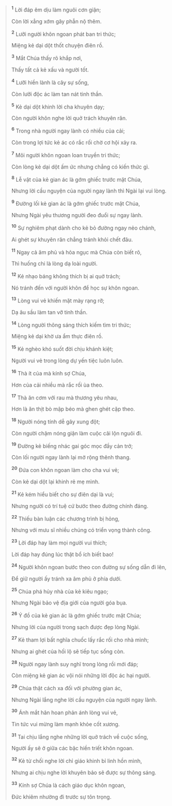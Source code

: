 > <sup><b>1</b></sup> Lời đáp êm dịu làm nguôi cơn giận;
>
> Còn lời xẳng xớm gây phẫn nộ thêm.
>
> <sup><b>2</b></sup> Lưỡi người khôn ngoan phát ban tri thức;
>
> Miệng kẻ dại dột thốt chuyện điên rồ.
>
> <sup><b>3</b></sup> Mắt Chúa thấy rõ khắp nơi,
>
> Thấy tất cả kẻ xấu và người tốt.
>
> <sup><b>4</b></sup> Lưỡi hiền lành là cây sự sống,
>
> Còn lưỡi độc ác làm tan nát tinh thần.
>
> <sup><b>5</b></sup> Kẻ dại dột khinh lời cha khuyên dạy;
>
> Còn người khôn nghe lời quở trách khuyên răn.
>
> <sup><b>6</b></sup> Trong nhà người ngay lành có nhiều của cải;
>
> Còn trong lợi tức kẻ ác có rắc rối chờ cơ hội xảy ra.
>
> <sup><b>7</b></sup> Môi người khôn ngoan loan truyền tri thức;
>
> Còn lòng kẻ dại dột ấm ức nhưng chẳng có kiến thức gì.
>
> <sup><b>8</b></sup> Lễ vật của kẻ gian ác là gớm ghiếc trước mặt Chúa,
>
> Nhưng lời cầu nguyện của người ngay lành thì Ngài lại vui lòng.
>
> <sup><b>9</b></sup> Ðường lối kẻ gian ác là gớm ghiếc trước mặt Chúa,
>
> Nhưng Ngài yêu thương người đeo đuổi sự ngay lành.
>
> <sup><b>10</b></sup> Sự nghiêm phạt dành cho kẻ bỏ đường ngay nẻo chánh,
>
> Ai ghét sự khuyên răn chẳng tránh khỏi chết đâu.
>
> <sup><b>11</b></sup> Ngay cả âm phủ và hỏa ngục mà Chúa còn biết rõ,
>
> Thì huống chi là lòng dạ loài người.
>
> <sup><b>12</b></sup> Kẻ nhạo báng không thích bị ai quở trách;
>
> Nó tránh đến với người khôn để học sự khôn ngoan.
>
> <sup><b>13</b></sup> Lòng vui vẻ khiến mặt mày rạng rỡ;
>
> Dạ âu sầu làm tan vỡ tinh thần.
>
> <sup><b>14</b></sup> Lòng người thông sáng thích kiếm tìm tri thức;
>
> Miệng kẻ dại khờ ưa ẩm thực điên rồ.
>
> <sup><b>15</b></sup> Kẻ nghèo khó suốt đời chịu khánh kiệt;
>
> Người vui vẻ trong lòng dự yến tiệc luôn luôn.
>
> <sup><b>16</b></sup> Thà ít của mà kính sợ Chúa,
>
> Hơn của cải nhiều mà rắc rối ùa theo.
>
> <sup><b>17</b></sup> Thà ăn cơm với rau mà thương yêu nhau,
>
> Hơn là ăn thịt bò mập béo mà ghen ghét cặp theo.
>
> <sup><b>18</b></sup> Người nóng tính dễ gây xung đột;
>
> Còn người chậm nóng giận làm cuộc cãi lộn nguôi đi.
>
> <sup><b>19</b></sup> Đường kẻ biếng nhác gai góc mọc đầy cản trở;
>
> Còn lối người ngay lành lại mở rộng thênh thang.
>
> <sup><b>20</b></sup> Ðứa con khôn ngoan làm cho cha vui vẻ;
>
> Còn kẻ dại dột lại khinh rẻ mẹ mình.
>
> <sup><b>21</b></sup> Kẻ kém hiểu biết cho sự điên dại là vui;
>
> Nhưng người có trí tuệ cứ bước theo đường chính đáng.
>
> <sup><b>22</b></sup> Thiếu bàn luận các chương trình bị hỏng,
>
> Nhưng với mưu sĩ nhiều chúng có triển vọng thành công.
>
> <sup><b>23</b></sup> Lời đáp hay làm mọi người vui thích;
>
> Lời đáp hay đúng lúc thật bổ ích biết bao!
>
> <sup><b>24</b></sup> Người khôn ngoan bước theo con đường sự sống dẫn đi lên,
>
> Ðể giữ người ấy tránh xa âm phủ ở phía dưới.
>
> <sup><b>25</b></sup> Chúa phá hủy nhà của kẻ kiêu ngạo;
>
> Nhưng Ngài bảo vệ địa giới của người góa bụa.
>
> <sup><b>26</b></sup> Ý đồ của kẻ gian ác là gớm ghiếc trước mặt Chúa;
>
> Nhưng lời của người trong sạch được đẹp lòng Ngài.
>
> <sup><b>27</b></sup> Kẻ tham lợi bất nghĩa chuốc lấy rắc rối cho nhà mình;
>
> Nhưng ai ghét của hối lộ sẽ tiếp tục sống còn.
>
> <sup><b>28</b></sup> Người ngay lành suy nghĩ trong lòng rồi mới đáp;
>
> Còn miệng kẻ gian ác vội nói những lời độc ác hại người.
>
> <sup><b>29</b></sup> Chúa thật cách xa đối với phường gian ác,
>
> Nhưng Ngài lắng nghe lời cầu nguyện của người ngay lành.
>
> <sup><b>30</b></sup> Ánh mắt hân hoan phản ánh lòng vui vẻ,
>
> Tin tức vui mừng làm mạnh khỏe cốt xương.
>
> <sup><b>31</b></sup> Tai chịu lắng nghe những lời quở trách về cuộc sống,
>
> Người ấy sẽ ở giữa các bậc hiền triết khôn ngoan.
>
> <sup><b>32</b></sup> Kẻ từ chối nghe lời chỉ giáo khinh bỉ linh hồn mình,
>
> Nhưng ai chịu nghe lời khuyên bảo sẽ được sự thông sáng.
>
> <sup><b>33</b></sup> Kính sợ Chúa là cách giáo dục khôn ngoan,
>
> Ðức khiêm nhường đi trước sự tôn trọng.
